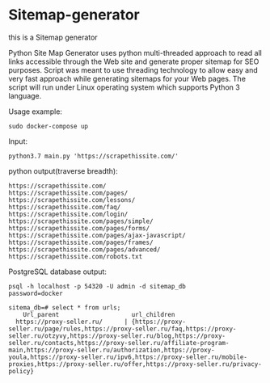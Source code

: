 # Sitemap-generator

this is a Sitemap generator 

Python Site Map Generator uses python multi-threaded approach to read all links accessible through the Web site and generate proper
sitemap for SEO purposes. Script was meant to use threading technology to allow easy and very fast approach while generating sitemaps for your Web pages.
The script will run under Linux operating system which supports Python 3 language.


Usage example:

    sudo docker-compose up

Input:

    python3.7 main.py 'https://scrapethissite.com/'
    
python output(traverse breadth):

    https://scrapethissite.com/
    https://scrapethissite.com/pages/
    https://scrapethissite.com/lessons/
    https://scrapethissite.com/faq/
    https://scrapethissite.com/login/
    https://scrapethissite.com/pages/simple/
    https://scrapethissite.com/pages/forms/
    https://scrapethissite.com/pages/ajax-javascript/
    https://scrapethissite.com/pages/frames/
    https://scrapethissite.com/pages/advanced/
    https://scrapethissite.com/robots.txt

PostgreSQL database output:
    
    psql -h localhost -p 54320 -U admin -d sitemap_db
    password=docker

    sitema_db=# select * from urls;
        Url_parent                    url_children
      https://proxy-seller.ru/      | {https://proxy-seller.ru/page/rules,https://proxy-seller.ru/faq,https://proxy-seller.ru/otzyvy,https://proxy-seller.ru/blog,https://proxy-seller.ru/contacts,https://proxy-seller.ru/affiliate-program-main,https://proxy-seller.ru/authorization,https://proxy-youla,https://proxy-seller.ru/ipv6,https://proxy-seller.ru/mobile-proxies,https://proxy-seller.ru/offer,https://proxy-seller.ru/privacy-policy}

   
